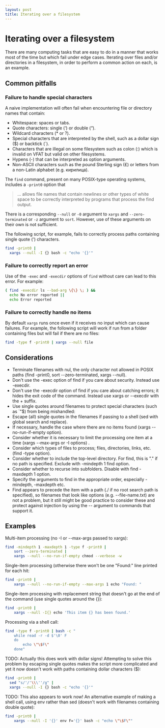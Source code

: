 ```yaml
---
layout: post
title: Iterating over a filesystem
---
```


# Iterating over a filesystem

There are many computing tasks that are easy to do in a manner that works most of the time but which fail under edge cases. Iterating over files and/or directories in a filesystem, in order to perform a common action on each, is an example.

## Common pitfalls

### Failure to handle special characters

A naive implementation will often fail when encountering file or directory names that contain:

* Whitespace: spaces or tabs.
* Quote characters: single (‘) or double (“).
* Wildcard characters (* or ?).
* Special characters that are interpreted by the shell, such as a dollar sign ($) or backtick (`).
* Characters that are illegal on some filesystem such as colon (:) which is invalid on VFAT but valid on other filesystems.
* Hypens (-) that can be interpreted as option arguments.
* Non-ASCII characters such as the pound Sterling sign (£) or letters from a non-Latin alphabet (e.g. кирилица).

The ```find``` command, present on many POSIX-type operating systems, includes a ```-print0``` option that
> ... allows file names that contain  newlines or other types of white space to be correctly interpreted by programs that process the find output.

There is a corresponding ```--null``` or ```-0``` argument to ```xargs``` and ```--zero-terminated``` or ```-z``` argument to ```sort```. However, use of these arguments on their own is not sufficient. 

The following script, for example, fails to correctly process paths containing single quote (') characters.

```bash
find -print0 |
  xargs --null -I {} bash -c "echo '{}'"
```

### Failure to correctly report an error

Use of the ```-exec``` and ```-execdir``` options of ```find``` without care can lead to this error. For example:

```bash
( find -execdir ls --bad-arg \{\} \; ) &&
  echo No error reported ||
  echo Error reported
```

### Failure to correctly handle no items

By default ```xargs``` runs once even if it receives no input which can cause failures. For example, the following script will work if run from a folder containing files but will fail if there are no files:

```bash
find -type f -print0 | xargs --null file
```

## Considerations

* Terminate filenames with nul, the only character not allowed in POSIX paths (find -print0, sort --zero-terminated, xargs --null).
* Don't use the -exec option of find if you care about security. Instead use -execdir.
* Don't use the -execdir option of find if you care about catching errors; it hides the exit code of the command. Instead use xargs or --execdir with the + suffix.
* Use single quotes around filenames to protect special characters (such as `"$) from being mishandled:
* Escape (all) single quotes in the filenames if passing to a shell (sed with global search and replace).
* If necessary, handle the case where there are no items found (xargs --no-run-if-empty option).
* Consider whether it is necessary to limit the processing one item at a time (xargs --max-args or -I options) .
* Consider which types of files to process; files, directories, links, etc. (find -type option).
* Consider whether to include the top-level directory. For find, this is "." if no path is specified. Exclude with -mindepth 1 find option.
* Consider whether to recurse into subfolders. Disable with find -maxdepth 1 option.
* Specify the arguments to find in the appropriate order, especially -mindepth, -maxdepth etc.
* Find appears to precede the item with a path (./ if no root search path is specified), so filenames that look like options (e.g. --file-name.txt) are not a problem, but it still might be good practice to consider these and protect against injection by using the -- argument to commands that support it.

## Examples

Multi-item processing (no -I or --max-args passed to xargs):
```bash
find -mindepth 1 -maxdepth 1 -type f -print0 |
    sort --zero-terminated |
    xargs --null --no-run-if-empty chmod --verbose -w
```

Single-item processing (otherwise there won't be one "Found:" line printed for each hit:
```bash
find -print0 |
    xargs --null --no-run-if-empty --max-args 1 echo "Found: "
```

Single-item processing with replacement string that doesn't go at the end of the command (use single quotes around the {}):
```bash
find -print0 |
    xargs --null -I{} echo 'This item {} has been found.'
```

Processing via a shell call:
```bash
find -type f -print0 | bash -c "
    while read -r -d $'\0' F
    do
        echo \"\$F\"
    done"
```

TODO: Actually this does work with dollar signs!
Attempting to solve this problem by escaping single quotes makes the script more complicated and yet it now doesn't work with paths containing dollar characters ($):

```bash
find -print0 |
  sed "s/'/'\\\''/g" |
  xargs --null -I {} bash -c "echo '{}'"
```

TODO: This also appears to work now!
An alternative example of making a shell call, using env rather than sed (doesn't work with filenames containing double quote):

```bash
find -print0 |
    xargs --null -I '{}' env F='{}' bash -c "echo \"\$F\""
```

